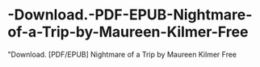 # -Download.-PDF-EPUB-Nightmare-of-a-Trip-by-Maureen-Kilmer-Free
"Download. [PDF/EPUB] Nightmare of a Trip by Maureen Kilmer Free
